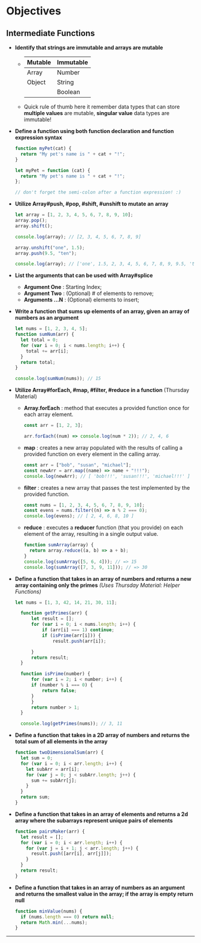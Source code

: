 # **Objectives**

## **Intermediate Functions**

- **Identify that strings are immutable and arrays are mutable**

  - | Mutable | Immutable |
    | ------- | --------- |
    | Array   | Number    |
    | Object  | String    |
    |         | Boolean   |

  - Quick rule of thumb here it remember data types that can store **multiple values** are mutable, **singular value** data types are immutable!

- **Define a function using both function declaration and function expression syntax**

  ```js
  function myPet(cat) {
    return "My pet's name is " + cat + "!";
  }

  let myPet = function (cat) {
    return "My pet's name is " + cat + "!";
  };

  // don't forget the semi-colon after a function expression! :)
  ```

- **Utilize Array#push, #pop, #shift, #unshift to mutate an array**

  ```js
  let array = [1, 2, 3, 4, 5, 6, 7, 8, 9, 10];
  array.pop();
  array.shift();

  console.log(array); // [2, 3, 4, 5, 6, 7, 8, 9]

  array.unshift("one", 1.5);
  array.push(9.5, "ten");

  console.log(array); // ['one', 1.5, 2, 3, 4, 5, 6, 7, 8, 9, 9.5, 'ten']
  ```

- **List the arguments that can be used with Array#splice**

  - **Argument One** : Starting Index;
  - **Argument Two** : (Optional) # of elements to remove;
  - **Arguments ...N** : (Optional) elements to insert;

- **Write a function that sums up elements of an array, given an array of numbers as an argument**

  ```js
  let nums = [1, 2, 3, 4, 5];
  function sumNum(arr) {
    let total = 0;
    for (var i = 0; i < nums.length; i++) {
      total += arr[i];
    }
    return total;
  }

  console.log(sumNum(nums)); // 15
  ```

- **Utilize Array#forEach, #map, #filter, #reduce in a function** (Thursday Material)

  - **Array.forEach** : method that executes a provided function once for each array element.

    ```js
    const arr = [1, 2, 3];

    arr.forEach((num) => console.log(num * 2)); // 2, 4, 6
    ```

  - **map** : creates a new array populated with the results of calling a provided function on every element in the calling array.

    ```js
    const arr = ["bob", "susan", "michael"];
    const newArr = arr.map((name) => name + "!!!");
    console.log(newArr); // [ 'bob!!!', 'susan!!!', 'michael!!!' ]
    ```

  - **filter** : creates a new array that passes the test implemented by the provided function.
    ```js
    const nums = [1, 2, 3, 4, 5, 6, 7, 8, 9, 10];
    const evens = nums.filter((n) => n % 2 === 0);
    console.log(evens); // [ 2, 4, 6, 8, 10 ]
    ```
  - **reduce** : executes a **reducer** function (that you provide) on each element of the array, resulting in a single output value.
    ```js
    function sumArray(array) {
      return array.reduce((a, b) => a + b);
    }
    console.log(sumArray([5, 6, 4])); // => 15
    console.log(sumArray([7, 3, 9, 11])); // => 30
    ```

* **Define a function that takes in an array of numbers and returns a new array containing only the primes**
  _(Uses Thursday Material: Helper Functions)_

  ```js
  let nums = [1, 3, 42, 14, 21, 30, 11];

    function getPrimes(arr) {
        let result = [];
        for (var i = 0; i < nums.length; i++) {
            if (arr[i] === 1) continue;
            if (isPrime(arr[i])) {
                result.push(arr[i]);

        }
        return result;
    }

    function isPrime(number) {
        for (var i = 2; i < number; i++) {
        if (number % i === 0) {
            return false;
        }
        }
        return number > 1;
    }

    console.log(getPrimes(nums)); // 3, 11
  ```

* **Define a function that takes in a 2D array of numbers and returns the total sum of all elements in the array**
  ```js
  function twoDimensionalSum(arr) {
    let sum = 0;
    for (var i = 0; i < arr.length; i++) {
      let subArr = arr[i];
      for (var j = 0; j < subArr.length; j++) {
        sum += subArr[j];
      }
    }
    return sum;
  }
  ```

- **Define a function that takes in an array of elements and returns a 2d array where the subarrays represent unique pairs of elements**

  ```js
  function pairsMaker(arr) {
    let result = [];
    for (var i = 0; i < arr.length; i++) {
      for (var j = i + 1; j < arr.length; j++) {
        result.push([arr[i], arr[j]]);
      }
    }
    return result;
  }
  ```

- **Define a function that takes in an array of numbers as an argument and returns the smallest value in the array; if the array is empty return null**
  ```js
  function minValue(nums) {
    if (nums.length === 0) return null;
    return Math.min(...nums);
  }
  ```

---
